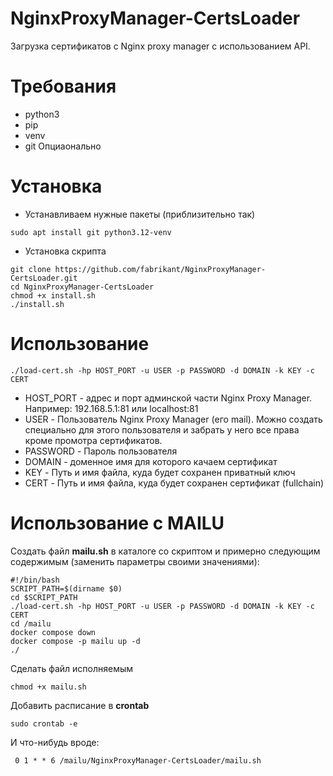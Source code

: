 # NginxProxyManager-CertsLoader
Загрузка сертификатов с Nginx proxy manager с использованием API. 

# Требования

+ python3
+ pip
+ venv
+ git Опциаонально

# Установка

+ Устанавливаем нужные пакеты (приблизительно так)

```console
sudo apt install git python3.12-venv
```
+ Установка скрипта

```console
git clone https://github.com/fabrikant/NginxProxyManager-CertsLoader.git
cd NginxProxyManager-CertsLoader
chmod +x install.sh
./install.sh
```

# Использование

```console
./load-cert.sh -hp HOST_PORT -u USER -p PASSWORD -d DOMAIN -k KEY -c CERT
```

+ HOST_PORT - адрес и порт админской части Nginx Proxy Manager. Например: 192.168.5.1:81 или localhost:81
+ USER - Пользователь Nginx Proxy Manager (его mail). Можно создать специально для этого пользователя и забрать у него все права кроме промотра сертификатов.
+ PASSWORD - Пароль пользователя
+ DOMAIN - доменное имя для которого качаем сертификат
+ KEY - Путь и имя файла, куда будет сохранен приватный ключ
+ CERT - Путь и имя файла, куда будет сохранен сертификат (fullchain)

# Использование с MAILU

Создать файл **mailu.sh** в каталоге со скриптом и примерно следующим содержимым (заменить параметры своими значениями): 

```console
#!/bin/bash 
SCRIPT_PATH=$(dirname $0)
cd $SCRIPT_PATH
./load-cert.sh -hp HOST_PORT -u USER -p PASSWORD -d DOMAIN -k KEY -c CERT
cd /mailu
docker compose down
docker compose -p mailu up -d
./ 
```

Сделать файл исполняемым 
```console
chmod +x mailu.sh
```

Добавить расписание в **crontab**

```console
sudo crontab -e
```
 И что-нибудь вроде:

```console
 0 1 * * 6 /mailu/NginxProxyManager-CertsLoader/mailu.sh
 ```